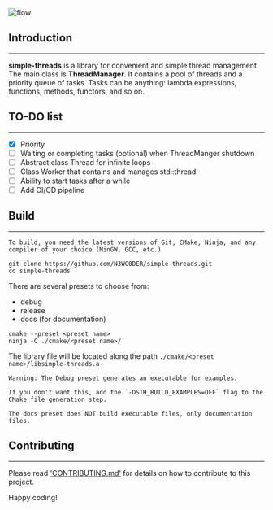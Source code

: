 ![flow](https://cdn.searchenginejournal.com/wp-content/uploads/2021/09/leveraging-flow-for-marketers-amplify-your-productivity-6131ec1d805a8-sej-1520x800.jpg)


## Introduction 
---
**simple-threads** is a library for convenient and simple thread management.  The main class is **ThreadManager**.  It contains a pool of threads and a priority queue of tasks.  Tasks can be anything: lambda expressions, functions, methods, functors, and so on.

## TO-DO list
---
- [x] Priority
- [ ] Waiting or completing tasks (optional) when ThreadManger shutdown
- [ ] Abstract class Thread for infinite loops
- [ ] Class Worker that contains and manages std::thread
- [ ] Ability to start tasks after a while
- [ ] Add CI/CD pipeline 

## Build
---
	To build, you need the latest versions of Git, CMake, Ninja, and any compiler of your choice (MinGW, GCC, etc.)

```shell
git clone https://github.com/N3WC0DER/simple-threads.git
cd simple-threads
```

There are several presets to choose from:
- debug
- release
- docs (for documentation)

```shell
cmake --preset <preset name>
ninja -C ./cmake/<preset name>/
```

The library file will be located along the path `./cmake/<preset name>/libsimple-threads.a`

	Warning: The Debug preset generates an executable for examples.
	
	If you don't want this, add the `-DSTH_BUILD_EXAMPLES=OFF` flag to the CMake file generation step.
	
	The docs preset does NOT build executable files, only documentation files.

## Contributing
---
Please read ['CONTRIBUTING.md'](https://github.com/N3WC0DER/simple-threads/blob/master/CONTRIBUTING.md) for details on how to contribute to this project.


Happy coding!